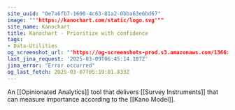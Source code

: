 ```yaml
---
site_uuid: "0e7a6fb7-1600-4c63-81a2-0bba63e6bd67"
image: ""'https://kanochart.com/static/logo.svg'""
site_name: Kanochart
title: Kanochart - Prioritize with confidence
tags:
- Data-Utilities
og_screenshot_url: ""https://og-screenshots-prod.s3.amazonaws.com/1366x768/80/false/7460235a983b96bc7899ae0dd029b0127a4082b799ae333197fb4f0e3de7e780.jpeg""
last_jina_request: '2025-03-09T06:45:14.187Z'
jina_error: "Error occurred"
og_last_fetch: 2025-03-07T05:19:01.833Z
---
```

An [[Opinionated Analytics]] tool that delivers [[Survey Instruments]] that can measure importance according to the [[Kano Model]].


